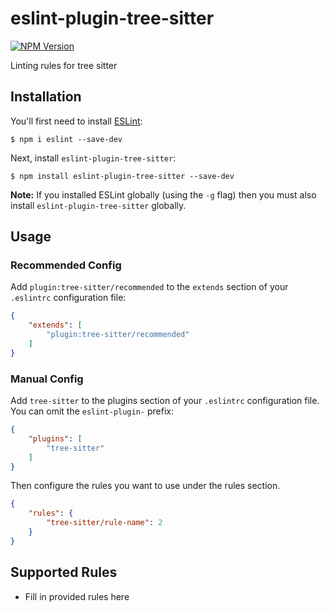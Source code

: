 # eslint-plugin-tree-sitter

[![NPM Version](https://img.shields.io/npm/v/eslint-plugin-tree-sitter.svg)](https://www.npmjs.com/package/eslint-plugin-tree-sitter)

Linting rules for tree sitter

## Installation

You'll first need to install [ESLint](http://eslint.org):

```
$ npm i eslint --save-dev
```

Next, install `eslint-plugin-tree-sitter`:

```
$ npm install eslint-plugin-tree-sitter --save-dev
```

**Note:** If you installed ESLint globally (using the `-g` flag) then you must also install `eslint-plugin-tree-sitter` globally.

## Usage

### Recommended Config

Add `plugin:tree-sitter/recommended` to the `extends` section of your `.eslintrc` configuration file:

```json
{
    "extends": [
        "plugin:tree-sitter/recommended"
    ]
}
```

### Manual Config

Add `tree-sitter` to the plugins section of your `.eslintrc` configuration file. You can omit the `eslint-plugin-` prefix:

```json
{
    "plugins": [
        "tree-sitter"
    ]
}
```


Then configure the rules you want to use under the rules section.

```json
{
    "rules": {
        "tree-sitter/rule-name": 2
    }
}
```

## Supported Rules

* Fill in provided rules here
